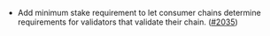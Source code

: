 - Add minimum stake requirement to let consumer chains
  determine requirements for validators that validate their chain. ([\#2035](https://github.com/cosmos/interchain-security/pull/2035))
